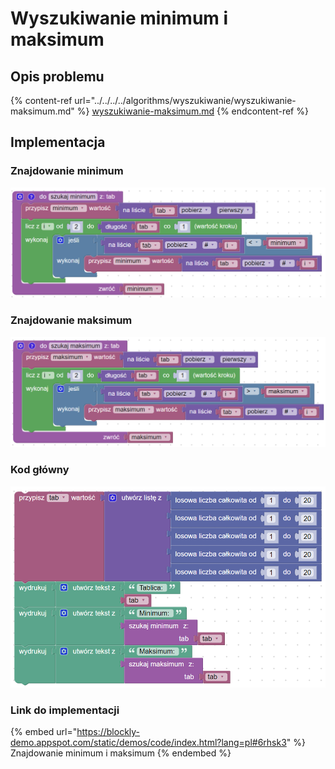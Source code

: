 # Wyszukiwanie minimum i maksimum

## Opis problemu

{% content-ref url="../../../../algorithms/wyszukiwanie/wyszukiwanie-maksimum.md" %}
[wyszukiwanie-maksimum.md](../../../../algorithms/wyszukiwanie/wyszukiwanie-maksimum.md)
{% endcontent-ref %}

## Implementacja

### Znajdowanie minimum

![](../../../../.gitbook/assets/minimum.png)

### Znajdowanie maksimum

![](../../../../.gitbook/assets/maximum.png)

### Kod główny

![](../../../../.gitbook/assets/min_max_main.png)

### Link do implementacji

{% embed url="https://blockly-demo.appspot.com/static/demos/code/index.html?lang=pl#6rhsk3" %}
Znajdowanie minimum i maksimum
{% endembed %}

